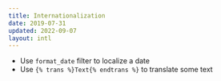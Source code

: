 ```yaml
---
title: Internationalization
date: 2019-07-31
updated: 2022-09-07
layout: intl
---
```

<!-- break -->
- Use `format_date` filter to localize a date
- Use `{% trans %}Text{% endtrans %}` to translate some text
